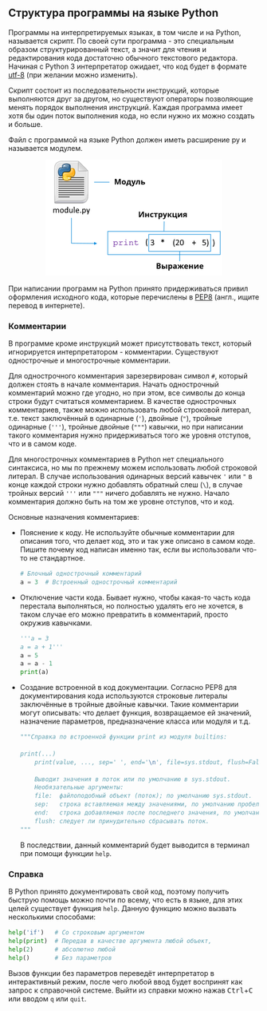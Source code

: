 ## Структура программы на языке Python

Программы на интерпретируемых языках, в том числе и на Python, называется скрипт. По своей сути программа - это специальным образом структурированный текст, а значит для чтения и редактирования кода достаточно обычного текстового редактора. Начиная с Python 3 интерпретатор ожидает, что код будет в формате [utf-8](https://ru.wikipedia.org/wiki/UTF-8) (при желании можно изменить). 

Скрипт состоит из последовательности инструкций, которые выполняются друг за другом, но существуют операторы позволяющие менять порядок выполнения инструкций. Каждая программа имеет хотя бы один поток выполнения кода, но если нужно их можно создать и больше.

Файл с программой на языке Python должен иметь расширение py и называется модулем.

<center><img src="./img/l1.6_module.png"></center>

При написании программ на Python принято придерживаться привил оформления исходного кода, которые перечислены в [PEP8](https://www.python.org/dev/peps/pep-0008/) (англ., ищите перевод в интернете).

### Комментарии

В программе кроме инструкций может присутствовать текст, который игнорируется интерпретатором - комментарии. Существуют однострочные и многострочные комментарии.

Для однострочного комментария зарезервирован символ `#`, который должен стоять в начале комментария. Начать однострочный комментарий можно где угодно, но при этом, все символы до конца строки будут считаться комментарием. В качестве однострочных комментариев, также можно использовать любой строковой литерал, т.е. текст заключённый в одинарные (`'`), двойные (`"`), тройные одинарные (`'''`), тройные двойные (`"""`) кавычки, но при написании такого комментария нужно придерживаться того же уровня отступов, что и в самом коде.

Для многострочных комментариев в Python нет специального синтаксиса, но мы по прежнему можем использовать любой строковой литерал. В случае использования одинарных версий кавычек `'` или `"` в конце каждой строки нужно добавлять обратный слеш (`\`), в случае тройных версий `'''` или `"""` ничего добавлять не нужно. Начало комментария должно быть на том же уровне отступов, что и код.

Основные назначения комментариев:

- Пояснение к коду. Не используйте обычные комментарии для описания того, что делает код, это и так уже описано в самом коде. Пишите почему код написан именно так, если вы использовали что-то не стандартное.

  ```Python
  # Блочный однострочный комментарий
  a = 3  # Встроенный однострочный комментарий
  ```
  
- Отключение части кода. Бывает нужно, чтобы какая-то часть кода перестала выполняться, но полностью удалять его не хочется, в таком случае его можно превратить в комментарий, просто окружив кавычками.

  ```python
  '''a = 3
  a = a + 1'''
  a = 5
  a = a - 1
  print(a)
  ```

- Создание встроенной в код документации. Согласно PEP8 для документирования кода используются строковые литералы заключённые в тройные двойные кавычки. Такие комментарии могут описывать:  что делает функция, возвращаемое ей значений, назначение параметров, предназначение класса или модуля и т.д.

  ```python
  """Справка по встроенной функции print из модуля builtins:
  
  print(...)
      print(value, ..., sep=' ', end='\n', file=sys.stdout, flush=False)
      
      Выводит значения в поток или по умолчанию в sys.stdout.
      Необязательные аргументы:
      file:  файлоподобный объект (поток); по умолчанию sys.stdout.
      sep:   строка вставляемая между значениями, по умолчанию пробел.
      end:   строка добавляемая после последнего значения, по умолчанию переводом строки.
      flush: следует ли принудительно сбрасывать поток.
  """
  ```

  В последствии, данный комментарий будет выводится в терминал при помощи функции `help`. 

### Справка

В Python принято документировать свой код, поэтому получить быструю помощь можно почти по всему, что есть в языке, для этих целей существует функция `help`. Данную функцию можно вызвать несколькими способами:

```python
help('if')   # Со строковым аргументом
help(print)  # Передав в качестве аргумента любой объект,
help(2)      # абсолютно любой
help()       # Без параметров
```

Вызов функции без параметров переведёт интерпретатор в интерактивный режим, после чего любой ввод будет воспринят как запрос к справочной системе. Выйти из справки можно нажав <kbd>Ctrl</kbd>+<kbd>C</kbd> или вводом `q` или `quit`.
